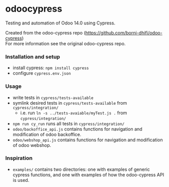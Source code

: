 # odoocypress
Testing and automation of Odoo 14.0 using Cypress.

Created from the odoo-cypress repo (https://github.com/borni-dhifi/odoo-cypress) \
For more information see the original odoo-cypress repo.

### Installation and setup
* install cypress: `npm install cypress`
* configure `cypress.env.json`

### Usage
* write tests in `cypress/tests-available`
* symlink desired tests in `cypress/tests-available` from `cypress/integration/`
  * i.e. run `ln -s ../tests-avaiable/myTest.js .` from `cypress/integration/` 
* `npm run cy_run` runs all tests in `cypress/integration/`
* `odoo/backoffice_api.js` contains functions for navigation and modification of odoo backoffice.
* `odoo/webshop_api.js` contains functions for navigation and modification of odoo webshop.

### Inspiration
* `examples/` contains two directories: one with examples of generic cypress functions, and one with examples of how the odoo-cypress API is used.
